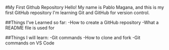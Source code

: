 #My First Github Repository
Hello! My name is Pablo Magana, and this is my first GitHub repository 
I'm learning Git and GitHub for version control.

##Things I've Learned so far:
-How to create a GitHub repository
-What a README file is used for

##Things I will learn:
-Git commands
-How to clone and fork
-Git commands on VS Code


